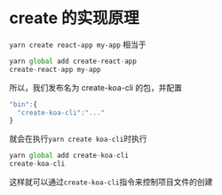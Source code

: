 # create 的实现原理

`yarn create react-app my-app`
相当于

```js
yarn global add create-react-app
create-react-app my-app
```

所以，我们发布名为 create-koa-cli 的包，并配置

```js
"bin":{
  "create-koa-cli":"..."
}
```

就会在执行`yarn create koa-cli`时执行

```js
yarn global add create-koa-cli
create-koa-cli
```

这样就可以通过`create-koa-cli`指令来控制项目文件的创建
